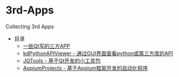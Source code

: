 # 3rd-Apps
Collecting 3rd Apps

- 目录
  - [一些Qt写的三方APP](https://github.com/892768447/PyQt/wiki/3rd-party-applications)
  - [kdPythonAPIViewer - 通过GUI界面查看python或第三方库的API](https://github.com/bkdwei/kdPythonAPIViewer)
  - [JQTools - 基于Qt开发的小工具包](https://github.com/188080501/JQTools)
  - [AppiumProjects - 基于Appium框架开发的自动化程序](https://github.com/codingZXY/AppiumProjects)
